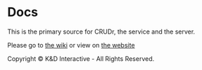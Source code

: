 # Docs 

This is the primary source for CRUDr, the service and the server. 

Please go to [the wiki](https://github.com/crudr-api/docs/wiki) or view on [the website](https://crudr.com/docs)


Copyright © K&D Interactive - All Rights Reserved. 

